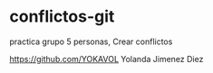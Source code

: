 # conflictos-git
practica grupo 5 personas, Crear conflictos

https://github.com/YOKAVOL Yolanda Jimenez Diez
